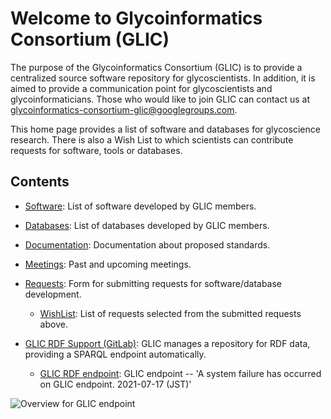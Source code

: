 # Welcome to Glycoinformatics Consortium (GLIC)

The purpose of the Glycoinformatics Consortium (GLIC) is to provide a centralized source software repository for glycoscientists. In addition, it is aimed to provide a communication point for glycoscientists and glycoinformaticians.  Those who would like to join GLIC can contact us at glycoinformatics-consortium-glic@googlegroups.com.

This home page provides a list of software and databases for glycoscience research. There is also a Wish List to which scientists can contribute requests for software, tools or databases.
<!-- * Sat, 16 Oct, 2019 9:00 - 18:00(JST)(planned), GLIC SPARQL endpoint will be unavailable due to maintenance. -->

## Contents

* [Software](https://glic.glycoinfo.org/software/): List of software developed by GLIC members.

* [Databases](https://glic.glycoinfo.org/database/): List of databases developed by GLIC members.

* [Documentation](https://glic.glycoinfo.org/documentation/): Documentation about proposed standards.

* [Meetings](https://glic.glycoinfo.org/meetings/): Past and upcoming meetings.

* [Requests](https://glic.glycoinfo.org/wishList/): Form for submitting requests for software/database development.

  * [WishList](https://glic.glycoinfo.org/toolsList/): List of requests selected from the submitted requests above.

* [GLIC RDF Support (GitLab)](https://gitlab.com/glycoinfo/glic/rdf): GLIC manages a repository for RDF data, providing a SPARQL endpoint automatically.
  * [GLIC RDF endpoint](https://sparql.glycoinfo.org/sparql): GLIC endpoint -- 'A system failure has occurred on GLIC endpoint. 2021-07-17 (JST)'

![Overview for GLIC endpoint](https://user-images.githubusercontent.com/2530360/143518443-67f6e4bd-5fa0-49bb-877a-7f5177f6513a.png)

